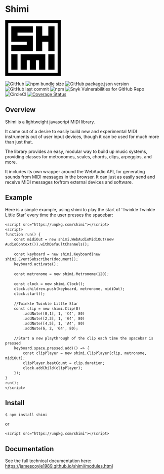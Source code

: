 # Shimi

![logo](https://raw.githubusercontent.com/jamescoyle1989/shimi/master/assets/logo180px.png)


![GitHub](https://img.shields.io/github/license/jamescoyle1989/shimi)
![npm bundle size](https://img.shields.io/bundlephobia/min/shimi)
![GitHub package.json version](https://img.shields.io/github/package-json/v/jamescoyle1989/shimi)
![GitHub last commit](https://img.shields.io/github/last-commit/jamescoyle1989/shimi)
![npm](https://img.shields.io/npm/dw/shimi)
![Snyk Vulnerabilities for GitHub Repo](https://img.shields.io/snyk/vulnerabilities/github/jamescoyle1989/shimi)
![CircleCI](https://img.shields.io/circleci/build/github/jamescoyle1989/shimi)
[![Coverage Status](https://coveralls.io/repos/github/jamescoyle1989/shimi/badge.svg?branch=master)](https://coveralls.io/github/jamescoyle1989/shimi?branch=master)

## Overview

Shimi is a lightweight javascript MIDI library.

It came out of a desire to easily build new and experimental MIDI instruments out of user input devices, though it can be used for much more than just that.

The library provides an easy, modular way to build up music systems, providing classes for metronomes, scales, chords, clips, arpeggios, and more. 

It includes its own wrapper around the WebAudio API, for generating sounds from MIDI messages in the browser. It can just as easily send and receive MIDI messages to/from external devices and software.


## Example

Here is a simple example, using shimi to play the start of 'Twinkle Twinkle Little Star' every time the user presses the spacebar:

```
<script src="https://unpkg.com/shimi"></script>
<script>
function run() {
    const midiOut = new shimi.WebAudioMidiOut(new AudioContext()).withDefaultChannels();

    const keyboard = new shimi.Keyboard(new shimi.EventSubscriber(document));
    keyboard.activate();
	
    const metronome = new shimi.Metronome(120);

    const clock = new shimi.Clock();
    clock.children.push(keyboard, metronome, midiOut);
    clock.start();

    //Twinkle Twinkle Little Star
    const clip = new shimi.Clip(8)
        .addNote([0,1], 1, 'C4', 80)
        .addNote([2,3], 1, 'G4', 80)
        .addNote([4,5], 1, 'A4', 80)
        .addNote(6, 2, 'G4', 80);
	
    //Start a new playthrough of the clip each time the spacebar is pressed
    keyboard.space.pressed.add(() => {
        const clipPlayer = new shimi.ClipPlayer(clip, metronome, midiOut);
        clipPlayer.beatCount = clip.duration;
        clock.addChild(clipPlayer);
    });
}
run();
</script>
```


## Install
```
$ npm install shimi
```

or

```
<script src="https://unpkg.com/shimi"></script>
```


## Documentation

See the full technical documentation here: https://jamescoyle1989.github.io/shimi/modules.html